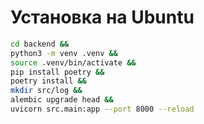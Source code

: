 # Установка на Ubuntu

```bash
cd backend &&
python3 -m venv .venv &&
source .venv/bin/activate &&
pip install poetry &&
poetry install &&
mkdir src/log &&
alembic upgrade head &&
uvicorn src.main:app --port 8000 --reload
```
